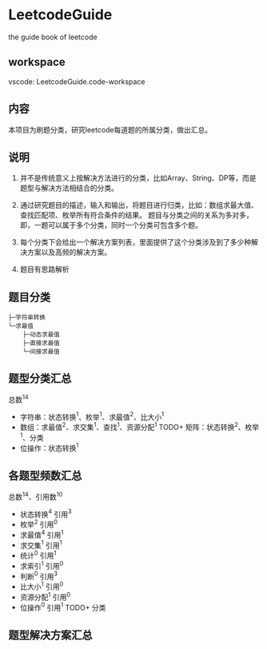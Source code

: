 # LeetcodeGuide

the guide book of leetcode

## workspace

vscode: LeetcodeGuide.code-workspace

## 内容

本项目为刷题分类，研究leetcode每道题的所属分类，做出汇总。

## 说明

1. 并不是传统意义上按解决方法进行的分类，比如Array、String、DP等，而是题型与解决方法相结合的分类。

2. 通过研究题目的描述，输入和输出，将题目进行归类，比如：数组求最大值、查找匹配项、枚举所有符合条件的结果。
题目与分类之间的关系为多对多，即，一题可以属于多个分类，同时一个分类可包含多个题。

3. 每个分类下会给出一个解决方案列表，里面提供了这个分类涉及到了多少种解决方案以及高频的解决方案。

4. 题目有思路解析

## 题目分类

``` text
├─字符串转换
└─求最值
    ├─动态求最值
    ├─直接求最值
    └─间接求最值
```

## 题型分类汇总

总数$^{14}$

+ 字符串：状态转换$^1$、枚举$^1$、求最值$^2$、比大小$^1$
+ 数组：求最值$^2$、求交集$^1$、查找$^1$、资源分配$^1$
TODO+ 矩阵：状态转换$^2$、枚举$^1$、分类
+ 位操作：状态转换$^1$

## 各题型频数汇总

总数$^{14}$、引用数$^{10}$

+ 状态转换$^4$ 引用$^3$
+ 枚举$^2$ 引用$^0$
+ 求最值$^4$ 引用$^1$
+ 求交集$^1$ 引用$^1$
+ 统计$^0$ 引用$^1$
+ 求索引$^1$ 引用$^0$
+ 判断$^0$ 引用$^3$
+ 比大小$^1$ 引用$^0$
+ 资源分配$^1$ 引用$^0$
+ 位操作$^0$ 引用$^1$
TODO+ 分类

## 题型解决方案汇总

